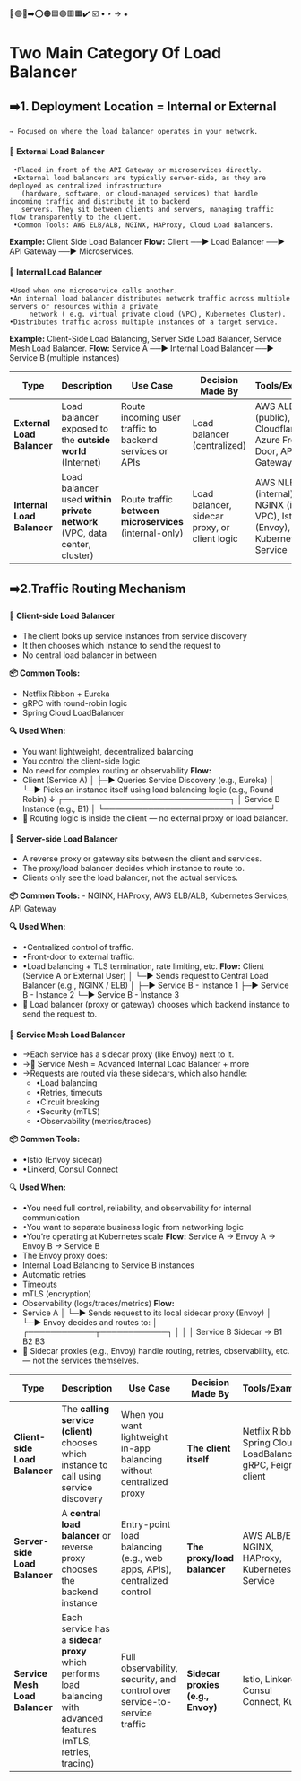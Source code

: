 🔵🟢🔴➡️⭕🟠🟦🟣🟥🟧✔️
☑️
•
‣
→
⁕
# Two Main Category Of Load Balancer
 ## ➡️1. Deployment Location = Internal or External
    → Focused on where the load balancer operates in your network.

   #### 🔵 External Load Balancer
     •Placed in front of the API Gateway or microservices directly.
     •External load balancers are typically server-side, as they are deployed as centralized infrastructure 
       (hardware, software, or cloud-managed services) that handle incoming traffic and distribute it to backend 
       servers. They sit between clients and servers, managing traffic flow transparently to the client.
     •Common Tools: AWS ELB/ALB, NGINX, HAProxy, Cloud Load Balancers.  
   **Example:** Client Side Load Balancer
   **Flow:** Client ──► Load Balancer ──► API Gateway ──► Microservices.

   #### 🔵 Internal Load Balancer
    •Used when one microservice calls another.
    •An internal load balancer distributes network traffic across multiple servers or resources within a private 
         network ( e.g. virtual private cloud (VPC), Kubernetes Cluster).
    •Distributes traffic across multiple instances of a target service.
   **Example:** Client-Side Load Balancing, Server Side Load Balancer, Service Mesh Load Balancer.
   **Flow:** Service A ──► Internal Load Balancer ──► Service B (multiple instances)

| **Type**                   | **Description**                                                           | **Use Case**                                            | **Decision Made By**                          | **Tools/Examples**                                                                |
| -------------------------- | ------------------------------------------------------------------------- | ------------------------------------------------------- | --------------------------------------------- | --------------------------------------------------------------------------------- |
| **External Load Balancer** | Load balancer exposed to the **outside world** (Internet)                 | Route incoming user traffic to backend services or APIs | Load balancer (centralized)                   | AWS ALB/ELB (public), Cloudflare, Azure Front Door, API Gateway                   |
| **Internal Load Balancer** | Load balancer used **within private network** (VPC, data center, cluster) | Route traffic **between microservices** (internal-only) | Load balancer, sidecar proxy, or client logic | AWS NLB (internal), NGINX (inside VPC), Istio (Envoy), Ribbon, Kubernetes Service |

## ➡️2.Traffic Routing Mechanism

#### 🔵 Client-side Load Balancer
- The client looks up service instances from service discovery
- It then chooses which instance to send the request to
- No central load balancer in between

**📦 Common Tools:**
- Netflix Ribbon + Eureka
- gRPC with round-robin logic
- Spring Cloud LoadBalancer

**🔍 Used When:**
- You want lightweight, decentralized balancing
- You control the client-side logic
- No need for complex routing or observability
  **Flow:**
- Client (Service A)
  │
  ├─► Queries Service Discovery (e.g., Eureka)
  │
  └─► Picks an instance itself using load balancing logic (e.g., Round Robin)
  ↓
  ┌──────────────────────────────┐
  │   Service B Instance (e.g., B1)   │
  └──────────────────────────────┘
- 🧠 Routing logic is inside the client — no external proxy or load balancer.

#### 🔵 Server-side Load Balancer
  - A reverse proxy or gateway sits between the client and services.
  - The proxy/load balancer decides which instance to route to.
  - Clients only see the load balancer, not the actual services.

   **📦 Common Tools:**
         - NGINX, HAProxy, AWS ELB/ALB, Kubernetes Services, API Gateway

   **🔍 Used When:**
   - •Centralized control of traffic.
   - •Front-door to external traffic.
   - •Load balancing + TLS termination, rate limiting, etc.
     **Flow:**
     Client (Service A or External User)
     │
     └─► Sends request to Central Load Balancer (e.g., NGINX / ELB)
     │
     ├─► Service B - Instance 1
     ├─► Service B - Instance 2
     └─► Service B - Instance 3
  - 🧠 Load balancer (proxy or gateway) chooses which backend instance to send the request to.
  #### 🔵 Service Mesh Load Balancer
   - →Each service has a sidecar proxy (like Envoy) next to it.
   - →🔁 Service Mesh = Advanced Internal Load Balancer + more
   - →Requests are routed via these sidecars, which also handle:
     - •Load balancing
     - •Retries, timeouts
     - •Circuit breaking
     - •Security (mTLS)
     - •Observability (metrics/traces)
    
**📦 Common Tools:**
- •Istio (Envoy sidecar)
- •Linkerd, Consul Connect

 🔍 **Used When:**
  - •You need full control, reliability, and observability for internal communication
  - •You want to separate business logic from networking logic
  - •You’re operating at Kubernetes scale
  **Flow:**  Service A → Envoy A → Envoy B → Service B
  - The Envoy proxy does:
  -  Internal Load Balancing to Service B instances
  -  Automatic retries
  -  Timeouts
  -  mTLS (encryption)
  -  Observability (logs/traces/metrics)
     **Flow:** 
  - Service A
     │
     └─► Sends request to its local sidecar proxy (Envoy)
     │
     └─► Envoy decides and routes to:
     │
     ┌────────────┬────────────┐
     │            │            │
     Service B Sidecar → B1   B2   B3
  - 🧠 Sidecar proxies (e.g., Envoy) handle routing, retries, observability, etc. — not the services themselves.

| **Type**                       | **Description**                                                                                                    | **Use Case**                                                              | **Decision Made By**              | **Tools/Examples**                                            |
| ------------------------------ | ------------------------------------------------------------------------------------------------------------------ | ------------------------------------------------------------------------- | --------------------------------- | ------------------------------------------------------------- |
| **Client-side Load Balancer**  | The **calling service (client)** chooses which instance to call using service discovery                            | When you want lightweight in-app balancing without centralized proxy      | **The client itself**             | Netflix Ribbon, Spring Cloud LoadBalancer, gRPC, Feign client |
| **Server-side Load Balancer**  | A **central load balancer** or reverse proxy chooses the backend instance                                          | Entry-point load balancing (e.g., web apps, APIs), centralized control    | **The proxy/load balancer**       | AWS ALB/ELB, NGINX, HAProxy, Kubernetes Service               |
| **Service Mesh Load Balancer** | Each service has a **sidecar proxy** which performs load balancing with advanced features (mTLS, retries, tracing) | Full observability, security, and control over service-to-service traffic | **Sidecar proxies (e.g., Envoy)** | Istio, Linkerd, Consul Connect, Kuma                          |


      
    



